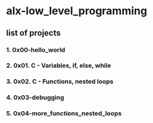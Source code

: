 # alx-low_level_programming
## list of projects
### 1. 0x00-hello_world
### 2. 0x01. C - Variables, if, else, while
### 3. 0x02. C - Functions, nested loops
### 4. 0x03-debugging
### 5. 0x04-more_functions_nested_loops
